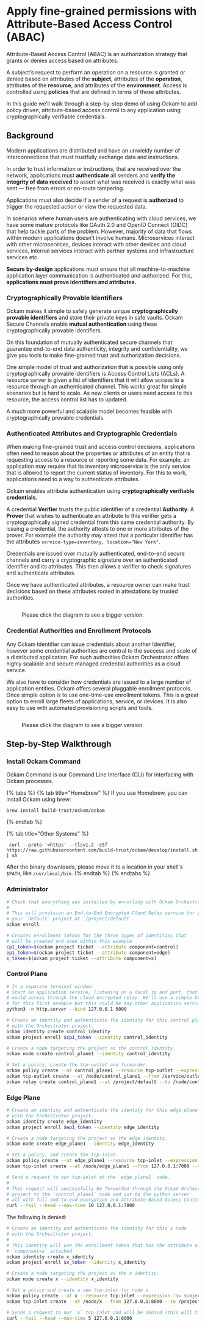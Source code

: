 # Apply fine-grained permissions with Attribute-Based Access Control (ABAC)

Attribute-Based Access Control (ABAC) is an authorization strategy that grants or denies access
based on attributes.

A subject’s request to perform an operation on a resource is granted or denied based on attributes
of the **subject**, attributes of the **operation**, attributes of the **resource**, and attributes
of the **environment**. Access is controlled using **policies** that are defined in terms of those
attributes.

In this guide we’ll walk through a step-by-step demo of using Ockam to add policy driven,
attribute-based access control to any application using cryptographically verifiable
credentials.

## Background

Modern applications are distributed and have an unwieldy number of interconnections that must
trustfully exchange data and instructions.

In order to trust information or instructions, that are received over the network, applications must
**authenticate** all senders and **verify the integrity of data** **received** to assert what was
received is exactly what was sent — free from errors or en-route tampering.

Applications must also decide if a sender of a request is **authorized** to trigger the requested
action or view the requested data.

In scenarios where human users are authenticating with cloud services, we have some mature protocols
like OAuth 2.0 and OpenID Connect (OIDC) that help tackle parts of the problem. However, majority of
data that flows within modern applications doesn’t involve humans. Microservices interact with other
microservices, devices interact with other devices and cloud services, internal services interact
with partner systems and infrastructure services etc.

**Secure** **by-design** applications must ensure that all machine-to-machine application layer
communication is authenticated and authorized. For this, **applications must prove identifiers and
attributes.**

### Cryptographically Provable Identifiers

Ockam makes it simple to safely generate unique **cryptographically provable identifiers** and store
their private keys in safe vaults. Ockam Secure Channels enable **mutual authentication** using
these cryptographically provable identifiers.

On this foundation of mutually authenticated secure channels that guarantee end-to-end data
authenticity, integrity and confidentiality, we give you tools to make fine-grained trust and
authorization decisions.

One simple model of trust and authorization that is possible using only cryptographically provable
identifiers is Access Control Lists (ACLs). A resource server is given a list of identifiers that it
will allow access to a resource through an authenticated channel. This works great for simple
scenarios but is hard to scale. As new clients or users need access to this resource, the access
control list has to updated.

A much more powerful and scalable model becomes feasible with cryptographically provable
credentials.

### Authenticated Attributes and Cryptographic Credentials

When making fine-grained trust and access control decisions, applications often need to reason about
the properties or attributes of an entity that is requesting access to a resource or reporting some
data. For example, an application may require that its inventory microservice is the only service
that is allowed to report the current status of inventory. For this to work, applications need to a
way to authenticate attributes.

Ockam enables attribute authentication using **cryptographically verifiable credentials.**

A credential **Verifier** trusts the public identifier of a credential **Authority**. A **Prover**
that wishes to authenticate an attribute to this verifier gets a cryptographically signed credential
from this same credential authority. By issuing a credential, the authority attests to one or more
attributes of the prover. For example the authority may attest that a particular identifier has the
attributes `service-type=inventory, location="New York"`.

Credentials are issued over mutually authenticated, end-to-end secure channels and carry a
cryptographic signature over an authenticated identifier and its attributes. This then allows a
verifier to check signatures and authenticate attributes.

Once we have authenticated attributes, a resource owner can make trust decisions based on these
attributes rooted in attestations by trusted authorities.

<figure><img src="../../.gitbook/assets/diagrams.004.jpeg" alt=""><figcaption><p>Please click the diagram to see a bigger version.</p></figcaption></figure>

### Credential Authorities and Enrollment Protocols

Any Ockam Identifier can issue credentials about another Identifier, however some credential
authorities are central to the success and scale of a distributed application. For such authorities
Ockam Orchestrator offers highly scalable and secure managed credential authorities as a cloud
service.

We also have to consider how credentials are issued to a large number of application entities. Ockam
offers several pluggable enrollment protocols. Once simple option is to use one-time-use enrollment
tokens. This is a great option to enroll large fleets of applications, service, or devices. It is
also easy to use with automated provisioning scripts and tools.

<figure><img src="../../.gitbook/assets/diagrams.003.jpeg" alt=""><figcaption><p>Please click the diagram to see a bigger version.</p></figcaption></figure>

## Step-by-Step Walkthrough

### Install Ockam Command

Ockam Command is our Command Line Interface (CLI) for interfacing with Ockam processes.

{% tabs %} {% tab title="Homebrew" %} If you use Homebrew, you can install Ockam using brew:

```
brew install build-trust/ockam/ockam
```

{% endtab %}

{% tab title="Other Systems" %}

```shell
 curl --proto '=https' --tlsv1.2 -sSf https://raw.githubusercontent.com/build-trust/ockam/develop/install.sh | sh
```

After the binary downloads, please move it to a location in your shell's `$PATH`, like
`/usr/local/bin`. {% endtab %} {% endtabs %}

### Administrator

```bash
# Check that everything was installed by enrolling with Ockam Orchestrator.
#
# This will provision an End-to-End Encrypted Cloud Relay service for you in
# your `default` project at `/project/default`.
ockam enroll
```

```bash
# Creates enrollment tokens for the three types of identities that
# will be created and used within this example
cp1_token=$(ockam project ticket --attribute component=control)
ep1_token=$(ockam project ticket --attribute component=edge)
x_token=$(ockam project ticket --attribute component=x)
```

### Control Plane

```bash
# In a separate terminal window:
# Start an application service, listening on a local ip and port, that clients
# would access through the cloud encrypted relay. We'll use a simple http server
# for this first example but this could be any other application service.
python3 -m http.server --bind 127.0.0.1 5000
```

```bash
# Create an identity and authenticate the identity for this control plane
# with the Orchestrator project.
ockam identity create control_identity
ockam project enroll $cp1_token --identity control_identity

# Create a node targeting the project as the control identity.
ockam node create control_plane1 --identity control_identity

# Set a policy, create the tcp-outlet and forwarder.
ockam policy create --at control_plane1 --resource tcp-outlet --expression '(= subject.component "edge")'
ockam tcp-outlet create --at /node/control_plane1 --from /service/outlet --to 127.0.0.1:5000
ockam relay create control_plane1 --at /project/default --to /node/control_plane1
```

### Edge Plane

```bash
# Create an identity and authenticate the identity for this edge plane
# with the Orchestrator project.
ockam identity create edge_identity
ockam project enroll $ep1_token --identity edge_identity

# Create a node targeting the project as the edge identity.
ockam node create edge_plane1 --identity edge_identity

# Set a policy, and create the tcp-inlet.
ockam policy create --at edge_plane1 --resource tcp-inlet --expression '(= subject.component "control")'
ockam tcp-inlet create --at /node/edge_plane1 --from 127.0.0.1:7000 --to /project/default/service/forward_to_control_plane1/secure/api/service/outlet
```

```bash
# Send a request to our tcp-inlet at the `edge_plane1` node.
#
# This request will successfully be forwarded through the Ockam Orchestrator
# project to the `control_plane1` node and out to the python server
# all with full end-to-end encryption and Attribute-Based Access Control.
curl --fail --head --max-time 10 127.0.0.1:7000
```

The following is denied:

```bash
# Create an identity and authenticate the identity for this x node
# with the Orchestrator project.
#
# This identity will use the enrollment token that has the attribute of
# `component=x` attached
ockam identity create x_identity
ockam project enroll $x_token --identity x_identity

# Create a node targeting the project as the x identity.
ockam node create x --identity x_identity

# Set a policy and create a new tcp-inlet for node x.
ockam policy create --at x --resource tcp-inlet --expression '(= subject.component "control")'
ockam tcp-inlet create --at /node/x --from 127.0.0.1:8000 --to /project/default/service/forward_to_control_plane1/secure/api/service/outlet

# Sends a request to our `x` tcp-inlet and will be denied (this will timeout)
curl --fail --head --max-time 5 127.0.0.1:8000
```
